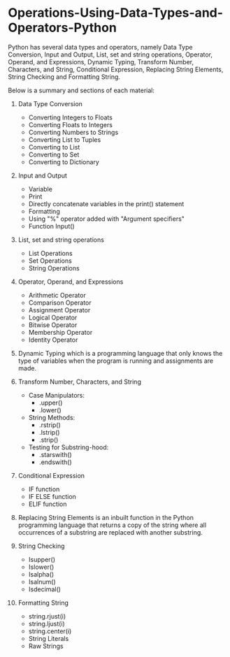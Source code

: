 # Operations-Using-Data-Types-and-Operators-Python
   Python has several data types and operators, namely Data Type Conversion, Input and Output, List, set and string operations, Operator, Operand, and Expressions, Dynamic Typing, Transform Number, Characters, and String, Conditional Expression, Replacing String Elements, String Checking and Formatting String.

Below is a summary and sections of each material:
    
1. Data Type Conversion
   - Converting Integers to Floats
   - Converting Floats to Integers
   - Converting Numbers to Strings
   - Converting List to Tuples
   - Converting to List
   - Converting to Set
   - Converting to Dictionary
   
2. Input and Output
   - Variable
   - Print
   - Directly concatenate variables in the print() statement
   - Formatting
   - Using "%" operator added with "Argument specifiers"
   - Function Input()

3. List, set and string operations
   - List Operations
   - Set Operations
   - String Operations
   
4. Operator, Operand, and Expressions
   - Arithmetic Operator 
   - Comparison Operator 
   - Assignment Operator 
   - Logical Operator
   - Bitwise Operator 
   - Membership Operator 
   - Identity Operator
   
5. Dynamic Typing
     which is a programming language that only knows the type of variables when the program is running and assignments are made.

6. Transform Number, Characters, and String
   - Case Manipulators:
     - .upper()
     - .lower()
   - String Methods:
     - .rstrip()
     - .lstrip()
     - .strip()
   - Testing for Substring-hood:
     - .starswith()
     - .endswith()
     
7. Conditional Expression
   - IF function
   - IF ELSE function
   - ELIF function

8. Replacing String Elements
    is an inbuilt function in the Python programming language that returns a copy of the string where all occurrences of a substring are replaced with another substring.

9. String Checking
   - Isupper()
   - Islower()
   - Isalpha()
   - Isalnum()
   - Isdecimal()

10. Formatting String
    - string.rjust(i)
    - string.ljust(i)
    - string.center(i)
    - String Literals
    - Raw Strings



